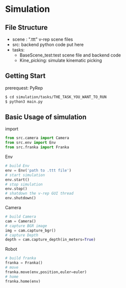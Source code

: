 # Simulation

## File Structure

- scene : ".ttt" v-rep scene files
- src: backend python code put here
- tasks:
  - BaseScene_test:test scene file and backend code
  - Kine_picking: simulate kinematic picking 

## Getting Start

prerequest: PyRep
  
```bash
$ cd simulation/tasks/THE_TASK_YOU_WANT_TO_RUN
$ python3 main.py
```

## Basic Usage of simulation

import

``` python
from src.camera import Camera
from src.env import Env
from src.franka import Franka
```

Env

```python
# build Env
env = Env('path to .ttt file')
# start simulation
env.start()
# stop simulation
env.stop()
# shatdown the v-rep GUI thread
env.shutdown()
```

Camera

```python
# build Camera
cam = Camera()
# capture BGR image
img = cam.capture_bgr()
# capture Depth
depth = cam.capture_depth(in_meters=True)
```

Robot

```python
# build franka
franka = Franka()
# move
franka.move(env,position,euler=euler)
# home
franka.home(env)
```
